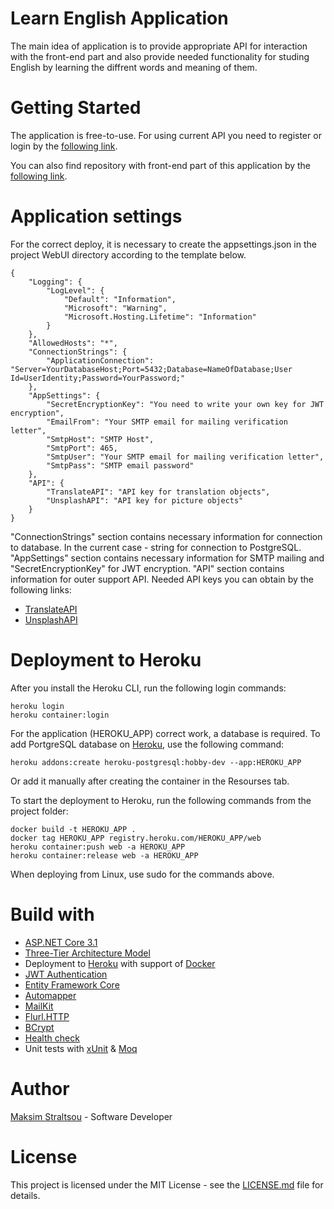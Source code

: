 # Learn English Application

The main idea of application is to provide appropriate API for interaction with the front-end part and also provide needed functionality for studing English by learning the diffrent words and meaning of them.

# Getting Started

The application is free-to-use.
For using current API you need to register or login by the [following link](https://learn-app.netlify.app).

You can also find repository with front-end part of this application by the [following link](https://github.com/green1971weekend/TMS-DotNet02-Straltsou-FrontEnd).

# Application settings
For the correct deploy, it is necessary to create the appsettings.json in the project WebUI directory according to the template below.

```
{
    "Logging": {
        "LogLevel": {
            "Default": "Information",
            "Microsoft": "Warning",
            "Microsoft.Hosting.Lifetime": "Information"
        }
    },
    "AllowedHosts": "*",
    "ConnectionStrings": {
        "ApplicationConnection": "Server=YourDatabaseHost;Port=5432;Database=NameOfDatabase;User Id=UserIdentity;Password=YourPassword;"
    },
    "AppSettings": {
        "SecretEncryptionKey": "You need to write your own key for JWT encryption",
        "EmailFrom": "Your SMTP email for mailing verification letter",
        "SmtpHost": "SMTP Host",
        "SmtpPort": 465,
        "SmtpUser": "Your SMTP email for mailing verification letter",
        "SmtpPass": "SMTP email password"
    },
    "API": {
        "TranslateAPI": "API key for translation objects",
        "UnsplashAPI": "API key for picture objects"
    }
}
```
"ConnectionStrings" section contains necessary information for connection to database. In the current case - string for connection to PostgreSQL.
"AppSettings" section contains necessary information for SMTP mailing and "SecretEncryptionKey" for JWT encryption.
"API" section contains information for outer support API. Needed API keys you can obtain by the following links:
* [TranslateAPI](https://rapidapi.com/systran/api/systran-io-translation-and-nlp/endpoints)
* [UnsplashAPI](https://unsplash.com/documentation#search-photos)

# Deployment to Heroku
After you install the Heroku CLI, run the following login commands:

```
heroku login
heroku container:login
```

For the application (HEROKU_APP) correct work, a database is required. To add PortgreSQL database on [Heroku](https://dashboard.heroku.com/), use the following command:

```
heroku addons:create heroku-postgresql:hobby-dev --app:HEROKU_APP
```
Or add it manually after creating the container in the Resourses tab.

To start the deployment to Heroku, run the following commands from the project folder:
```
docker build -t HEROKU_APP .
docker tag HEROKU_APP registry.heroku.com/HEROKU_APP/web
heroku container:push web -a HEROKU_APP
heroku container:release web -a HEROKU_APP
```
When deploying from Linux, use sudo for the commands above.

# Build with

* [ASP.NET Core 3.1](https://docs.microsoft.com/en-us/aspnet/core/?view=aspnetcore-3.1)
* [Three-Tier Architecture Model](https://docs.microsoft.com/en-us/windows/win32/cossdk/using-a-three-tier-architecture-model)
* Deployment to [Heroku](https://dashboard.heroku.com/apps) with support of [Docker](https://www.docker.com/)
* [JWT Authentication](https://www.nuget.org/packages/Microsoft.AspNetCore.Authentication.JwtBearer)
* [Entity Framework Core](https://docs.microsoft.com/en-us/ef/core/)
* [Automapper](https://automapper.org/)
* [MailKit](https://www.nuget.org/packages/MailKit/)
* [Flurl.HTTP](https://www.nuget.org/packages/Flurl.Http/3.0.0-pre3)
* [BCrypt](https://www.nuget.org/packages/BCrypt.Net-Next/)
* [Health check](https://docs.microsoft.com/en-us/aspnet/core/host-and-deploy/health-checks?view=aspnetcore-3.1)
* Unit tests with [xUnit](https://xunit.net/) & [Moq](https://github.com/Moq/moq4/wiki/Quickstart)

# Author
[Maksim Straltsou](https://github.com/green1971weekend) - Software Developer

# License
This project is licensed under the MIT License - see the [LICENSE.md](https://github.com/green1971weekend/TelegramBot/blob/master/LICENSE) file for details.